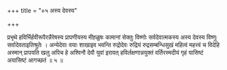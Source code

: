 +++
title = "०५ अस्य देवस्य"

+++

प्रभृथे हविर्भिर्हवीरूपैरन्नैरेषस्य प्रापणीयस्य मीह्ळुषः कामानां सेक्तुः विष्णोः सर्वदेवात्मकस्य अस्य देवस्य विष्णुः सर्वादेवताइतिश्रुतेः । अन्येदेवाः वयाः शाखाइव भवन्ति रुद्रोदेवः रुद्रियं रुद्रसम्बन्धिसुखं महित्वं महत्त्वं च विदेहि अस्मान् प्रापयति खलु अपिच हे अश्विनौ देवौ युवां इरावत् हविर्लक्षणान्नयुक्तं वर्तिरस्मदीयं गृहं यासिष्टं अयासिष्टं आगच्छतं ॥ ५ ॥
